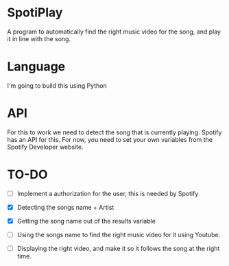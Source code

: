 # SpotiPlay
A program to automatically find the right music video for the song, and play it in line with the song. 

# Language
I'm going to build this using Python

# API
For this to work we need to detect the song that is currently playing. Spotify has an API for this. 
For now, you need to set your own variables from the Spotify Developer website. 
# TO-DO 
- [ ] Implement a authorization for the user, this is needed by Spotify
- [X] Detecting the songs name + Artist
- [x] Getting the song name out of the results variable
- [ ] Using the songs name to find the right music video for it using Youtube. 
- [ ] Displaying the right video, and make it so it follows the song at the right time. 

